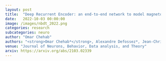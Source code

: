 ```yaml
---
layout: post
title:  "Deep Recurrent Encoder: an end-to-end network to model magnetoencephalography at scale"
date:   2022-10-03 00:00:00
image: /images/nbdt_2022.png
categories: research
subcategories: neuro
author: "Omar Chehab"
authors: "<strong>Omar Chehab*</strong>, Alexandre Defossez*, Jean-Christophe Loiseau, Alexandre Gramfort, Jean-Remi King"
venue: "Journal of Neurons, Behavior, Data analysis, and Theory"
arxiv: https://arxiv.org/abs/2103.02339
---
```

